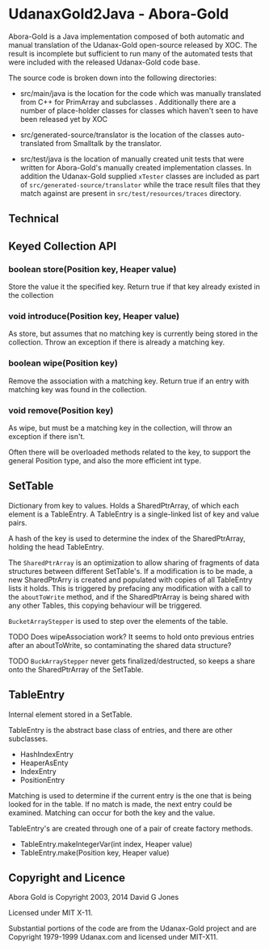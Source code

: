 # UdanaxGold2Java - Abora-Gold

Abora-Gold is a Java implementation composed of both automatic and manual
translation of the Udanax-Gold open-source released by XOC. The result is
incomplete but sufficient to run many of the automated tests that were 
included with the released Udanax-Gold code base.

The source code is broken down into the following directories:

- src/main/java is the location for the code which was manually translated from
C++ for PrimArray and subclasses . Additionally there
are a number of place-holder classes for classes which haven't seen to
have been released yet by XOC

- src/generated-source/translator is the location of the classes auto-translated from
Smalltalk by the translator.

- src/test/java is the location of manually created unit tests that were written
for Abora-Gold's manually created implementation classes. In addition the Udanax-Gold
supplied `xTester` classes are included as part of `src/generated-source/translator` while
the trace result files that they match against are present in `src/test/resources/traces`
directory.


## Technical

## Keyed Collection API

### boolean store(Position key, Heaper value)
Store the value it the specified key. Return true if that key already existed in the
collection

### void introduce(Position key, Heaper value)
As store, but assumes that no matching key is currently being stored in the collection.
Throw an exception if there is already a matching key.

### boolean wipe(Position key)
Remove the association with a matching key. Return true if an entry with matching key
was found in the collection.

### void remove(Position key)
As wipe, but must be a matching key in the collection, will throw an exception if there
isn't.

Often there will be overloaded methods related to the key, to support the general Position
type, and also the more efficient int type.


## SetTable

Dictionary from key to values. Holds a SharedPtrArray, of which each element is a
TableEntry. A TableEntry is a single-linked list of key and value pairs.

A hash of the key is used to determine the index of the SharedPtrArray, holding the
head TableEntry.

The `SharedPtrArray` is an optimization to allow sharing of fragments of data structures
between different SetTable's. If a modification is to be made, a new SharedPtrArry is
created and populated with copies of all TableEntry lists it holds. This is triggered by
prefacing any modification with a call to the `aboutToWrite` method, and if the SharedPtrArray
is being shared with any other Tables, this copying behaviour will be triggered.

`BucketArrayStepper` is used to step over the elements of the table.

TODO Does wipeAssociation work? It seems to hold onto previous entries after an aboutToWrite,
so contaminating the shared data structure?

TODO `BuckArrayStepper` never gets finalized/destructed, so keeps a share onto the SharedPtrArray
of the SetTable.


## TableEntry

Internal element stored in a SetTable.

TableEntry is the abstract base class of entries, and there are other subclasses.

- HashIndexEntry
- HeaperAsEnty
- IndexEntry
- PositionEntry

Matching is used to determine if the current entry is the one that is being looked for
in the table. If no match is made, the next entry could be examined. Matching can occur
for both the key and the value.

TableEntry's are created through one of a pair of create factory methods.

- TableEntry.makeIntegerVar(int index, Heaper value)
- TableEntry.make(Position key, Heaper value)


## Copyright and Licence

Abora Gold is Copyright 2003, 2014 David G Jones

Licensed under MIT X-11.

Substantial portions of the code are from the Udanax-Gold project and are Copyright 1979-1999 Udanax.com and licensed under MIT-X11. 

